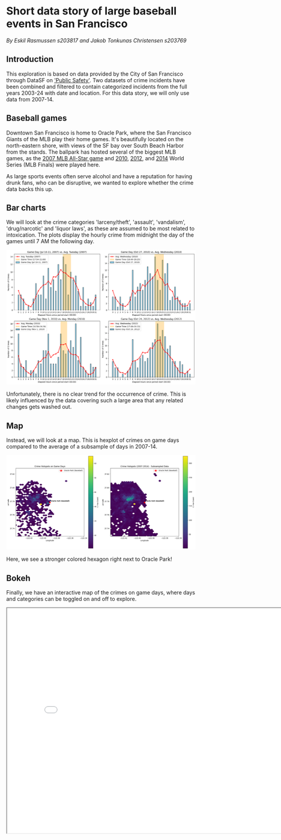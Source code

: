# Short data story of large baseball events in San Francisco
_By Eskil Rasmussen s203817 and Jakob Tonkunas Christensen s203769_
## Introduction
This exploration is based on data provided by the City of San Francisco through DataSF on ['Public Safety'](https://datasf.org/opendata/). Two datasets of crime incidents have been combined and filtered to contain categorized incidents from the full years 2003-24 with date and location. For this data story, we will only use data from 2007-14.

## Baseball games
Downtown San Francisco is home to Oracle Park, where the San Francisco Giants of the MLB play their home games. It's beautifully located on the north-eastern shore, with views of the SF bay over South Beach Harbor from the stands. The ballpark has hosted several of the biggest MLB games, as the [2007 MLB All-Star game](https://en.wikipedia.org/wiki/2007_Major_League_Baseball_All-Star_Game) and [2010](https://en.wikipedia.org/wiki/2010_World_Series), [2012](https://en.wikipedia.org/wiki/2012_World_Series), and [2014](https://en.wikipedia.org/wiki/2014_World_Series) World Series (MLB Finals) were played here.

As large sports events often serve alcohol and have a reputation for having drunk fans, who can be disruptive, we wanted to explore whether the crime data backs this up.

## Bar charts
We will look at the crime categories 'larceny/theft', 'assault', 'vandalism', 'drug/narcotic' and 'liquor laws', as these are assumed to be most related to intoxication. The plots display the hourly crime from midnight the day of the games until 7 AM the following day.

![average](https://github.com/Ezeskil/Ezeskil.github.io/blob/main/assets/average.png)

Unfortunately, there is no clear trend for the occurrence of crime. This is likely influenced by the data covering such a large area that any related changes gets washed out.

## Map

Instead, we will look at a map. This is hexplot of crimes on game days compared to the average of a subsample of days in 2007-14.

![hexmap](https://github.com/Ezeskil/Ezeskil.github.io/blob/main/assets/hexmap.png)

Here, we see a stronger colored hexagon right next to Oracle Park!

## Bokeh
Finally, we have an interactive map of the crimes on game days, where days and categories can be toggled on and off to explore.

<iframe src="/assets/interactive_crime.html" width="800" height="600"></iframe>
